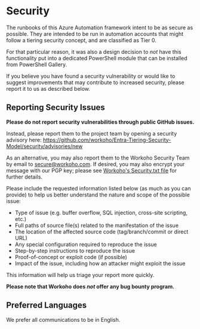 # Security

The runbooks of this Azure Automation framework intent to be as secure as possible. They are intended to be run in automation accounts that might follow a tiering security concept, and are classified as Tier 0.

For that particular reason, it was also a design decision to _not_ have this functionality put into a dedicated PowerShell module that can be installed from PowerShell Gallery.

If you believe you have found a security vulnerability or would like to suggest improvements that may contribute to increased security, please report it to us as described below.

## Reporting Security Issues

**Please do not report security vulnerabilities through public GitHub issues.**

Instead, please report them to the project team by opening a security advisory here:
https://github.com/workoho/Entra-Tiering-Security-Model/security/advisories/new

As an alternative, you may also report them to the Workoho Security Team by email to [secure@workoho.com](mailto:secure@workoho.com). If desired, you may also encrypt your message with our PGP key; please see [Workoho's Security.txt file](https://workoho.com/.well-known/security.txt) for further details.

Please include the requested information listed below (as much as you can provide) to help us better understand the nature and scope of the possible issue:

* Type of issue (e.g. buffer overflow, SQL injection, cross-site scripting, etc.)
* Full paths of source file(s) related to the manifestation of the issue
* The location of the affected source code (tag/branch/commit or direct URL)
* Any special configuration required to reproduce the issue
* Step-by-step instructions to reproduce the issue
* Proof-of-concept or exploit code (if possible)
* Impact of the issue, including how an attacker might exploit the issue

This information will help us triage your report more quickly.

**Please note that Workoho does _not_ offer any bug bounty program.**

## Preferred Languages

We prefer all communications to be in English.
